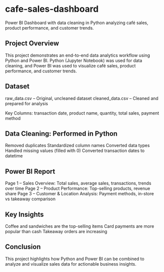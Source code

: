 # cafe-sales-dashboard
Power BI Dashboard with data cleaning in Python analyzing café sales, product performance, and customer trends.

## Project Overview

This project demonstrates an end-to-end data analytics workflow using Python and Power BI. Python (Jupyter Notebook) was used for data cleaning, and Power BI was used to visualize café sales, product performance, and customer trends.

## Dataset

raw_data.csv – Original, uncleaned dataset
cleaned_data.csv – Cleaned and prepared for analysis

Key Columns: transaction date, product name, quantity, total sales, payment method

## Data Cleaning:  **Performed in Python**

Removed duplicates
Standardized column names
Converted data types
Handled missing values (filled with 0)
Converted transaction dates to datetime

## Power BI Report

Page 1 – Sales Overview: Total sales, average sales, transactions, trends over time
Page 2 – Product Performance: Top-selling products, revenue share
Page 3 – Customer & Location Analysis: Payment methods, in-store vs takeaway comparison

## Key Insights

Coffee and sandwiches are the top-selling items
Card payments are more popular than cash
Takeaway orders are increasing

## Conclusion

This project highlights how Python and Power BI can be combined to analyze and visualize sales data for actionable business insights.
